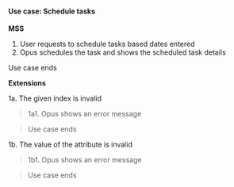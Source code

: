 #### Use case: Schedule tasks

**MSS**

1. User requests to schedule tasks based dates entered
2. Opus schedules the task and shows the scheduled task details

Use case ends

**Extensions**

1a. The given index is invalid

> 1a1. Opus shows an error message

> Use case ends

1b. The value of the attribute is invalid

> 1b1. Opus shows an error message

> Use case ends